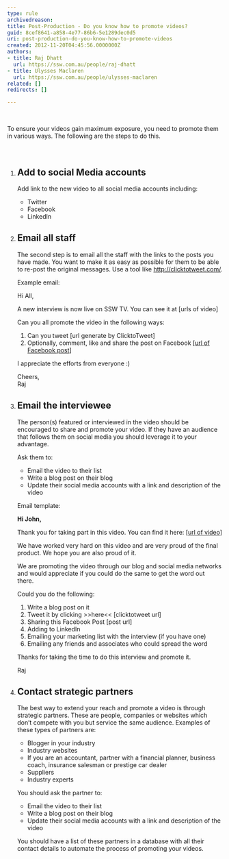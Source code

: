 ```yaml
---
type: rule
archivedreason: 
title: Post-Production - Do you know how to promote videos?
guid: 8cef8641-a858-4e77-86b6-5e1289dec0d5
uri: post-production-do-you-know-how-to-promote-videos
created: 2012-11-20T04:45:56.0000000Z
authors:
- title: Raj Dhatt
  url: https://ssw.com.au/people/raj-dhatt
- title: Ulysses Maclaren
  url: https://ssw.com.au/people/ulysses-maclaren
related: []
redirects: []

---
```



​<div>​To ensure your videos gain maximum exposure, you need to promote them in various ways. The following are the&#160;steps to do this.</div>
<br><excerpt class='endintro'></excerpt><br>
<ol>
<li><h2>Add to social Media accounts</h2>
<p>Add link to the new video to all social media accounts including&#58;</p>
<ul>
<li>Twitter</li>
<li>Facebook</li>
<li>LinkedIn</li>
</ul>
</li>
<li><h2>Email all staff</h2>
<p>The second step is to email all the staff with the links to the posts you have made. You want to make it as easy as possible for them to be able to re-post the original messages. Use a tool like <a href="http&#58;//clicktotweet.com/">http&#58;//clicktotweet.com/</a>.</p>
<p>Example email&#58;</p>
<div class="greyBox">
<p>Hi All,</p>
<p>A new interview is now live on SSW TV. You can see it at&#160;[urls of video]</p>
<p>Can you all promote the video in the following ways&#58;</p>
<ol>
<li>Can you tweet [url generate by ClicktoTweet]</li>
<li>Optionally, comment, like and share the post on Facebook [<a href="#">url of Facebook post</a>]</li></ol>
<p>I appreciate the efforts from everyone &#58;)</p>
<p>Cheers,<br>
Raj</p>
</div>
</li>
<li><h2>Email the interviewee</h2>
<p>The person(s) featured or interviewed in the video should be encouraged to share and promote your video. If they have an audience that follows them on social media you should leverage it to your advantage.</p>
<p>Ask them to&#58;</p>
<ul>
<li>Email the video to their list</li>
<li>Write a blog post on their blog</li>
<li>Update their social media accounts with a link and description of the video</li>
</ul>
<p>Email template&#58;</p>
<div class="greyBox">
<p><strong>Hi John,</strong></p>
<p>Thank you for taking part in this video. You can find it here&#58; [<a href="#">url of video</a>]</p>
<p>We have worked very hard on this video and are very proud of the final product. We hope you are also proud of it.</p>
<p>We are promoting the video through our blog and social media networks and would appreciate if you could do the same to get the word out there.</p>
<p>Could you do the following&#58;</p>
<ol>
<li>Write a blog post on it</li>
<li>Tweet it by clicking &gt;&gt;here&lt;&lt; [clicktotweet url]</li>
<li>Sharing this Facebook Post [post url]</li>
<li>Adding to LinkedIn</li>
<li>Emailing your marketing list with the interview (if you have one)</li>
<li>Emailing any friends and associates who could spread the word</li>
</ol>
<p>Thanks for taking the time to do this interview and promote it.</p>
<p>Raj</p>
</div>
</li>
<li><h2>Contact strategic partners</h2>
<p>The best way to extend your reach and promote a video is through strategic partners. These are people, companies or websites which don’t compete with you but service the same audience. Examples of these types of partners are&#58;</p>
<ul>
<li>Blogger in your industry</li>
<li>Industry websites</li>
<li>If you are an accountant, partner with a financial planner, business coach, insurance salesman or prestige car dealer</li>
<li>Suppliers</li>
<li>Industry experts</li>
</ul>
<p>You should ask the partner to&#58;</p>
<ul>
<li>Email the video to their list</li>
<li>Write a blog post on their blog</li>
<li>Update their social media accounts with a link and description of the video</li>
</ul>
<p>You should have a list of these partners in a database with all their contact details to automate the process of promoting your videos.</p>
</li>
</ol>


